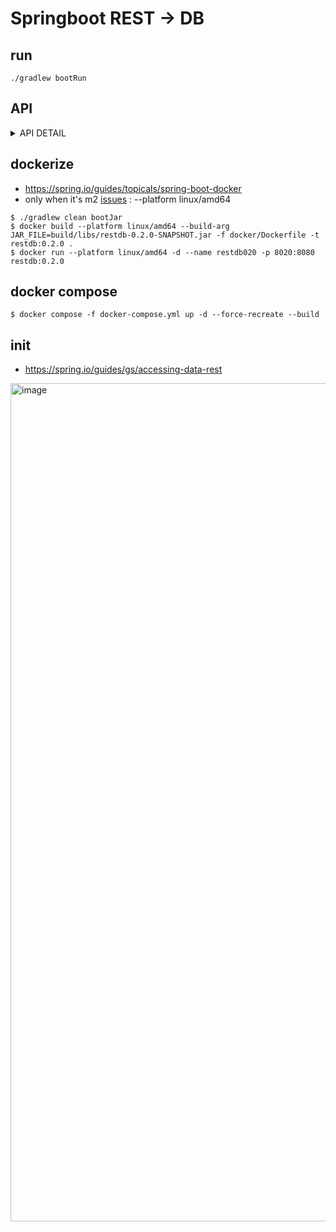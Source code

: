 # Springboot REST -> DB

## run
```
./gradlew bootRun
```
## API
<details>
     <summary>API DETAIL</summary>

### select API
```
$ curl -I http://localhost:8080/people
HTTP/1.1 204
Vary: Origin
Vary: Access-Control-Request-Method
Vary: Access-Control-Request-Headers
Link: <http://localhost:8080/people>;rel="self",<http://localhost:8080/profile/people>;rel="profile",<http://localhost:8080/people/search>;rel="search"
Date: Wed, 06 Mar 2024 02:47:14 GMT

$ curl http://localhost:8080/people
{
  "_embedded" : {
    "people" : [ ]
  },
  "_links" : {
    "self" : {
      "href" : "http://localhost:8080/people?page=0&size=20"
    },
    "profile" : {
      "href" : "http://localhost:8080/profile/people"
    },
    "search" : {
      "href" : "http://localhost:8080/people/search"
    }
  },
  "page" : {
    "size" : 20,
    "totalElements" : 0,
    "totalPages" : 0,
    "number" : 0
  }
}%

$ curl http://localhost:8080/people/1
{
  "firstName" : "Frodo",
  "lastName" : "Baggins",
  "_links" : {
    "self" : {
      "href" : "http://localhost:8080/people/1"
    },
    "person" : {
      "href" : "http://localhost:8080/people/1"
    }
  }
}%
```

### insert API
```
$ curl -i -H "Content-Type:application/json" -d '{"firstName": "Frodo", "lastName": "Baggins"}' http://localhost:8080/people
HTTP/1.1 201
Vary: Origin
Vary: Access-Control-Request-Method
Vary: Access-Control-Request-Headers
Location: http://localhost:8080/people/1
Content-Type: application/hal+json
Transfer-Encoding: chunked
Date: Wed, 06 Mar 2024 02:50:04 GMT

{
  "firstName" : "Frodo",
  "lastName" : "Baggins",
  "_links" : {
    "self" : {
      "href" : "http://localhost:8080/people/1"
    },
    "person" : {
      "href" : "http://localhost:8080/people/1"
    }
  }
}%
```

</details>

## dockerize
- https://spring.io/guides/topicals/spring-boot-docker
- only when it's m2 [issues](https://github.com/pySatellite/restdb/issues/3) : --platform linux/amd64 
```
$ ./gradlew clean bootJar
$ docker build --platform linux/amd64 --build-arg JAR_FILE=build/libs/restdb-0.2.0-SNAPSHOT.jar -f docker/Dockerfile -t restdb:0.2.0 .
$ docker run --platform linux/amd64 -d --name restdb020 -p 8020:8080 restdb:0.2.0
```

## docker compose
```
$ docker compose -f docker-compose.yml up -d --force-recreate --build

```

## init
- https://spring.io/guides/gs/accessing-data-rest
<img width="1341" alt="image" src="https://github.com/pySatellite/restdb/assets/87309910/9a45696b-399e-4551-aa0b-ec24fc9f82e5">
